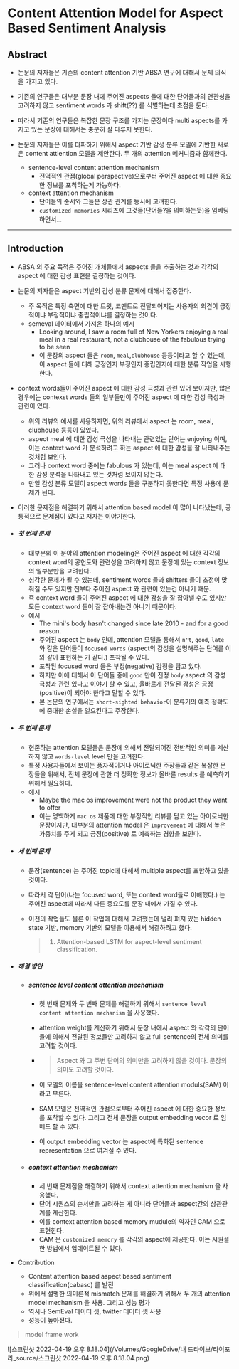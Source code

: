 # Content  Attention  Model for  Aspect Based Sentiment Analysis



## Abstract



- 논문의 저자들은 기존의 content attention 기반 ABSA 연구에 대해서 문제 의식을 가지고 있다.

- 기존의 연구들은 대부분 문장 내에 주어진 aspects 들에 대한 단어들과의 연관성을 고려하지 않고 sentiment words 과 shift(??) 를 식별하는데 초점을 둔다.

- 따라서 기존의 연구들은 복잡한 문장 구조를 가지는 문장이다 multi aspects를 가지고 있는 문장에 대해서는 충분히 잘 다루지 못한다.

- 논문의 저자들은 이를 타파하기 위해서 aspect 기반 감성 분류 모델에 기반한 새로운 content attiention 모델을 제안한다. 두 개의 attention 메커니즘과 함께한다.
  - sentence-level content attention mechanism
    - 전역적인 관점(global perspective)으로부터 주어진 aspect 에 대한 중요한 정보를 포착하는게 가능하다.
  - context attention mechanism
    - 단어들의 순서와 그들은 상관 관계를 동시에 고려한다.
    - `customized memories` 시리즈에 그것들(단어들?을 의미하는듯)을 임베딩하면서...



<hr>

## Introduction



- ABSA 의 주요 목적은 주어진 개체들에서 aspects 들을 추출하는 것과 각각의 aspect 에 대한 감성 표현을 결정하는 것이다.

- 논문의 저자들은 aspect 기반의 감성 분류 문제에 대해서 집중한다.

  - 주 목적은 특정 측면에 대한 트윗, 코멘트로 전달되어지는 사용자의 의견이 긍정적이냐 부정적이냐 중립적이냐를 결정하는 것이다.
  - semeval 데이터에서 가져온 하나의 예시
    - Looking around, I saw a room full of New Yorkers enjoying a real meal in a real restaurant, not a clubhouse of the fabulous trying to be seen
    - 이 문장의 aspect 들은 `room`, `meal`,`clubhouse` 등등이라고 할 수 있는데, 이 aspect 들에 대해 긍정인지 부정인지 중립인지에 대한 분류 작업을 시행한다.

- context words들이 주어진 aspect 에 대한 감성 극성과 관련 있어 보이지만, 많은 경우에는 contexst words 들의 일부들만이 주어진 aspect 에 대한 감성 극성과 관련이 있다.

  - 위의 리뷰의 예시를 사용하자면, 위의 리뷰에서 aspect 는 room, meal, clubhouse 등등이 있었다. 
  - aspect meal 에 대한 감성 극성을 나타내는 관련있는 단어는 enjoying 이며, 이는 context word 가 분석하려고 하는 aspect 에 대한 감성을 잘 나타내주는 것처럼 보인다.
  - 그러나 context word 중에는 fabulous 가 있는데, 이는 meal aspect 에 대한 감성 분석을 나타내고 있는 것처럼 보이지 않는다.
  - 만일 감성 분류 모델이 aspect words 들을 구분하지 못한다면 특정 사용에 문제가 된다.

- 이러한 문제점을 해결하기 위해서 attention based model 이 많이 나타났는데, 공통적으로 문제점이 있다고 저자는 이야기한다.

- ##### 첫 번째 문제

  - 대부분의 이 분야의 attention modeling은 주어진 aspect 에 대한 각각의 context word의 공헌도와 관련성을 고려하지 않고 문장에 있는 context 정보의 일부분만을 고려한다.
  - 심각한 문제가 될 수 있는데,  sentiment words 들과 shifters 들이 초점이 맞춰질 수도 있지만 전부다 주어진 aspect 와 관련이 있는건 아니기 때문. 
  - 즉 context word 들이 주어진 aspect 에 대한 감성을 잘 잡아낼 수도 있지만 모든 context word 들이 잘 잡아내는건 아니기 때문이다.
  - 예시
    - The mini's body hasn't changed since late 2010 - and for a good reason.
    - 주어진 aspect 는 `body` 인데, attention 모델을 통해서 `n't`, `good`, `late` 와 같은 단어들이 `focused words` (aspect의 감성을 설명해주는 단어를 이와 같이 표현하는 거 같다.) 포착될 수 있다.
    - 포착된 focused word 들은 부정(negative) 감정을 담고 있다.
    - 하지만 이에 대해서 이 단어들 중에 `good` 만이 진정 `body` aspect 의 감성 극성과 관련 있다고 이야기 할 수 있고, 올바르게 전달된 감성은 긍정(positive)이 되어야 한다고 말할 수 있다.
    - 본 논문의 연구에서는 `short-sighted behavior`이 분류기의 예측 정확도에 중대한 손실을 일으킨다고 주장한다.

- ##### 두 번째 문제

  - 현존하는 attention 모델들은 문장에 의해서 전달되어진 전반적인 의미를 계산하지 않고 `words-level` level 만을 고려한다.
  - 특정 사용자들에서 보이는 풍자적이거나 아이로닉한 주장들과 같은 복잡한 문장들을 위해서, 전체 문장에 관한 더 정확한 정보가 올바른 results 를 예측하기 위해서 필요하다.
  - 예시
    - Maybe the mac os improvement were not the product they want to offer
    - 이는 명백하게 `mac os` 제품에 대한 부정적인 리뷰를 담고 있는 아이로닉한 문장이지만, 대부분의 attention model 은 `improvement` 에 대해서 높은 가중치를 주게 되고 긍정(positive) 로 예측하는 경향을 보인다.

- ##### 세 번째 문제

  - 문장(sentence) 는 주어진 topic에 대해서 multiple aspect를 포함하고 있을 것이다.

  - 따라서 각 단어(나는 focused word, 또는 context word들로 이해했다.) 는 주어진 aspect에 따라서 다른 중요도를 문장 내에서 가질 수 있다.

  - 이전의 작업들도 물론 이 작업에 대해서 고려했는데 널리 펴져 있는 hidden state 기반, memory 기반의 모델을 이용해서 해결하려고 했다.

    > 1. Attention-based LSTM for aspect-level sentiment classification.

    

- ##### 해결 방안

  - ##### sentence level content attention mechanism

    - 첫 번째 문제와 두 번째 문제를 해결하기 위해서 `sentence level content attention mechanism` 을 사용했다.

    - attention weight를 계산하기 위해서 문장 내에서 aspect 와 각각의 단어들에 의해서 전달된 정보들만 고려하지 않고 full sentence의 전체 의미를 고려할 것이다.

    - > Aspect 와 그 주변 단어의 의미만을 고려하지 않을 것이다. 문장의 의미도 고려할 것이다.

    - 이 모델의 이름을 sentence-level content attention moduls(SAM) 이라고 부른다.

    - SAM 모델은 전역적인 관점으로부터 주어진 aspect 에 대한 중요한 정보를 포착할 수 있다. 그리고 전체 문장을 output embedding vecor 로 임베드 할 수 있다.

    - 이 output embedding vector 는 aspect에 특화된 sentence representation 으로 여겨질 수 있다.

  - ##### context attention mechanism

    - 세 번째 문제점을 해결하기 위해서 context attention mechanism 을 사용했다.
    - 단어 시퀀스의 순서만을 고려하는 게 아니라 단어들과 aspect간의 상관관계를 계산한다.
    - 이를 context attention based memory mudule의 약자인 CAM 으로 표현한다.
    - CAM 은 `customized memory` 를 각각의 aspect에 제공한다. 이는 시퀀셜한 방법에서 업데이트될 수 있다.

- Contribution
  - Content attention based aspect based sentiment classification(cabasc) 를 발전
  - 위에서 설명한 의미론적 mismatch 문제를 해결하기 위해서 두 개의 attention model mechanism 을 사용. 그리고 성능 평가
  - 역시나 SemEval 데이터 셋, twitter 데이터 셋 사용
  - 성능이 높아졌다.



> model frame work



![스크린샷 2022-04-19 오후 8.18.04](/Volumes/GoogleDrive/내 드라이브/타이포라_source/스크린샷 2022-04-19 오후 8.18.04.png)

